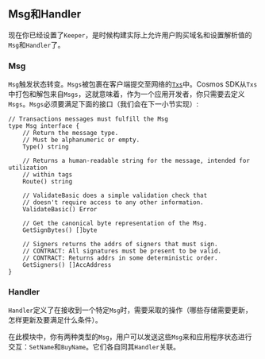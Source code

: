 ## Msg和Handler

现在你已经设置了`Keeper`，是时候构建实际上允许用户购买域名和设置解析值的`Msg`和`Handler`了。


### Msg
`Msg`触发状态转变。`Msgs`被包裹在客户端提交至网络的[`Txs`](https://github.com/cosmos/cosmos-sdk/blob/develop/types/tx_msg.go#L34-L38)中。Cosmos SDK从`Txs`中打包和解包来自`Msgs`，这就意味着，作为一个应用开发者，你只需要去定义`Msgs`。`Msgs`必须要满足下面的接口（我们会在下一小节实现）:

```
// Transactions messages must fulfill the Msg
type Msg interface {
	// Return the message type.
	// Must be alphanumeric or empty.
	Type() string

	// Returns a human-readable string for the message, intended for utilization
	// within tags
	Route() string

	// ValidateBasic does a simple validation check that
	// doesn't require access to any other information.
	ValidateBasic() Error

	// Get the canonical byte representation of the Msg.
	GetSignBytes() []byte

	// Signers returns the addrs of signers that must sign.
	// CONTRACT: All signatures must be present to be valid.
	// CONTRACT: Returns addrs in some deterministic order.
	GetSigners() []AccAddress
}
```


### Handler
`Handler`定义了在接收到一个特定`Msg`时，需要采取的操作（哪些存储需要更新，怎样更新及要满足什么条件）。

在此模块中，你有两种类型的`Msg`，用户可以发送这些`Msg`来和应用程序状态进行交互：`SetName`和`BuyName`。它们各自同其`Handler`关联。